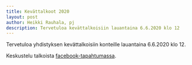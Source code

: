 ```yaml
---
title: Kevättalkoot 2020
layout: post
author: Heikki Rauhala, pj
description: Tervetuloa kevättalkoisiin lauantaina 6.6.2020 klo 12
---
```


Tervetuloa yhdistyksen kevättalkoisiin konteille lauantaina 6.6.2020 klo 12. 

Keskustelu talkoista [facebook-tapahtumassa](https://www.facebook.com/events/522893545054608).
